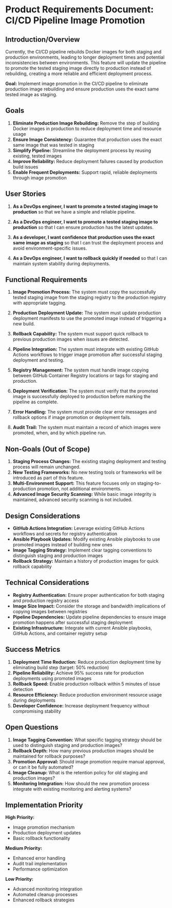 # Product Requirements Document: CI/CD Pipeline Image Promotion

## Introduction/Overview

Currently, the CI/CD pipeline rebuilds Docker images for both staging and production environments, leading to longer deployment times and potential inconsistencies between environments. This feature will update the pipeline to promote the tested staging image directly to production instead of rebuilding, creating a more reliable and efficient deployment process.

**Goal:** Implement image promotion in the CI/CD pipeline to eliminate production image rebuilding and ensure production uses the exact same tested image as staging.

## Goals

1. **Eliminate Production Image Rebuilding:** Remove the step of building Docker images in production to reduce deployment time and resource usage
2. **Ensure Image Consistency:** Guarantee that production uses the exact same image that was tested in staging
3. **Simplify Pipeline:** Streamline the deployment process by reusing existing, tested images
4. **Improve Reliability:** Reduce deployment failures caused by production build issues
5. **Enable Frequent Deployments:** Support rapid, reliable deployments through image promotion

## User Stories

1. **As a DevOps engineer, I want to promote a tested staging image to production** so that we have a simple and reliable pipeline.

2. **As a DevOps engineer, I want to promote a tested staging image to production** so that I can ensure production has the latest updates.

3. **As a developer, I want confidence that production uses the exact same image as staging** so that I can trust the deployment process and avoid environment-specific issues.

4. **As a DevOps engineer, I want to rollback quickly if needed** so that I can maintain system stability during deployments.

## Functional Requirements

1. **Image Promotion Process:** The system must copy the successfully tested staging image from the staging registry to the production registry with appropriate tagging.

2. **Production Deployment Update:** The system must update production deployment manifests to use the promoted image instead of triggering a new build.

3. **Rollback Capability:** The system must support quick rollback to previous production images when issues are detected.

4. **Pipeline Integration:** The system must integrate with existing GitHub Actions workflows to trigger image promotion after successful staging deployment and testing.

5. **Registry Management:** The system must handle image copying between GitHub Container Registry locations or tags for staging and production.

6. **Deployment Verification:** The system must verify that the promoted image is successfully deployed to production before marking the pipeline as complete.

7. **Error Handling:** The system must provide clear error messages and rollback options if image promotion or deployment fails.

8. **Audit Trail:** The system must maintain a record of which images were promoted, when, and by which pipeline run.

## Non-Goals (Out of Scope)

1. **Staging Process Changes:** The existing staging deployment and testing process will remain unchanged.
2. **New Testing Frameworks:** No new testing tools or frameworks will be introduced as part of this feature.
3. **Multi-Environment Support:** This feature focuses only on staging-to-production promotion, not additional environments.
4. **Advanced Image Security Scanning:** While basic image integrity is maintained, advanced security scanning is not included.

## Design Considerations

- **GitHub Actions Integration:** Leverage existing GitHub Actions workflows and secrets for registry authentication
- **Ansible Playbook Updates:** Modify existing Ansible playbooks to use promoted images instead of building new ones
- **Image Tagging Strategy:** Implement clear tagging conventions to distinguish staging and production images
- **Rollback Strategy:** Maintain a history of production images for quick rollback capability

## Technical Considerations

- **Registry Authentication:** Ensure proper authentication for both staging and production registry access
- **Image Size Impact:** Consider the storage and bandwidth implications of copying images between registries
- **Pipeline Dependencies:** Update pipeline dependencies to ensure image promotion happens after successful staging deployment
- **Existing Infrastructure:** Integrate with current Ansible playbooks, GitHub Actions, and container registry setup

## Success Metrics

1. **Deployment Time Reduction:** Reduce production deployment time by eliminating build step (target: 50% reduction)
2. **Pipeline Reliability:** Achieve 95% success rate for production deployments using promoted images
3. **Rollback Speed:** Enable production rollback within 5 minutes of issue detection
4. **Resource Efficiency:** Reduce production environment resource usage during deployments
5. **Developer Confidence:** Increase deployment frequency without compromising stability

## Open Questions

1. **Image Tagging Convention:** What specific tagging strategy should be used to distinguish staging and production images?
2. **Rollback Depth:** How many previous production images should be maintained for rollback purposes?
3. **Promotion Approval:** Should image promotion require manual approval, or can it be fully automated?
4. **Image Cleanup:** What is the retention policy for old staging and production images?
5. **Monitoring Integration:** How should the new promotion process integrate with existing monitoring and alerting systems?

## Implementation Priority

**High Priority:**
- Image promotion mechanism
- Production deployment updates
- Basic rollback functionality

**Medium Priority:**
- Enhanced error handling
- Audit trail implementation
- Performance optimization

**Low Priority:**
- Advanced monitoring integration
- Automated cleanup processes
- Enhanced rollback strategies

